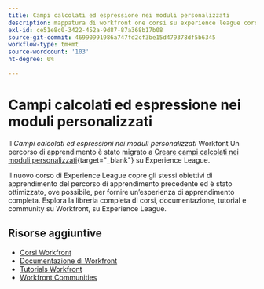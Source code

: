 ```yaml
---
title: Campi calcolati ed espressione nei moduli personalizzati
description: mappatura di workfront one corsi su experience league corsi
exl-id: ce51e8c0-3422-452a-9d87-87a368b17b08
source-git-commit: 46990991986a747fd2cf3be15d479378df5b6345
workflow-type: tm+mt
source-wordcount: '103'
ht-degree: 0%

---
```


# Campi calcolati ed espressione nei moduli personalizzati

Il *Campi calcolati ed espressioni nei moduli personalizzati* Workfont Un percorso di apprendimento è stato migrato a [Creare campi calcolati nei moduli personalizzati](https://experienceleague.adobe.com/?recommended=Workfront-L-1-2022.1.calculatedfields){target="_blank"} su Experience League.

Il nuovo corso di Experience League copre gli stessi obiettivi di apprendimento del percorso di apprendimento precedente ed è stato ottimizzato, ove possibile, per fornire un’esperienza di apprendimento completa.  Esplora la libreria completa di corsi, documentazione, tutorial e community su Workfront, su Experience League.

## Risorse aggiuntive

* [Corsi Workfront](https://experienceleague.adobe.com/?lang=en&amp;Solution=Workfront#courses)
* [Documentazione di Workfront](https://experienceleague.adobe.com/docs/workfront.html)
* [Tutorials Workfront](https://experienceleague.adobe.com/docs/workfront-learn/tutorials-workfront/home.html)
* [Workfront Communities](https://experienceleaguecommunities.adobe.com/t5/workfront/ct-p/workfront)
